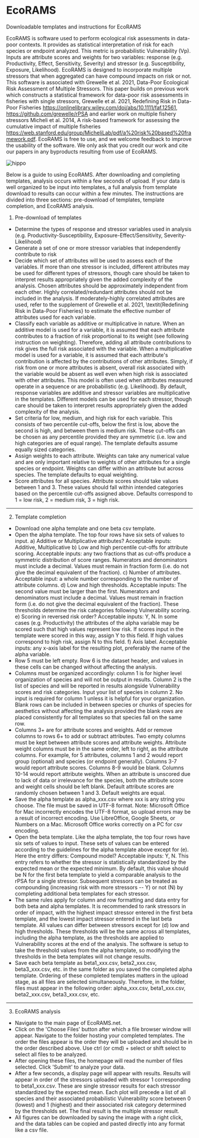 # EcoRAMS
Downloadable templates and instructions for EcoRAMS

EcoRAMS is software used to perform ecological risk assessments in data-poor contexts.  It provides as statistical interpretation of risk for each species or endpoint analyzed.  This metric is probabilistic Vulnerability (Vp). Inputs are attribute scores and weights for two variables: response (e.g. Productivity, Effect, Sensitivity, Severity) and stressor (e.g. Susceptibility, Exposure, Likelihood).  EcoRAMS is designed to incorporate multiple stressors that when aggregated can have compound impacts on risk or not. This software is associated with Grewelle et al. 2021, Data-Poor Ecological Risk Assessment of Multiple Stressors.  This paper builds on previous work which constructs a statistical framework for data-poor risk assessments in fisheries with single stressors, Grewelle et al. 2021, Redefining Risk in Data-Poor Fisheries https://onlinelibrary.wiley.com/doi/abs/10.1111/faf.12561, https://github.com/grewelle/rPSA and earlier work on multiple fishery stressors Micheli et al. 2014, A risk-based framework for assessing the cumulative impact of multiple fisheries https://web.stanford.edu/group/MicheliLab/pdf/a%20risk%20based%20framework.pdf.  EcoRAMS is free to use, and we welcome feedback to improve the usability of the software.  We only ask that you credit our work and cite our papers in any byproducts resulting from use of EcoRAMS.

![hippo](https://media.giphy.com/media/XSXb9nq2C1x6OYgw7L/giphy.gif)

Below is a guide to using EcoRAMS.  After downloading and completing templates, analysis occurs within a few seconds of upload.  If your data is well organized to be input into templates, a full analysis from template download to results can occur within a few minutes.  The instructions are divided into three sections: pre-download of templates, template completion, and EcoRAMS analysis.

1. Pre-download of templates

- Determine the types of response and stressor variables used in analysis (e.g. Productivity-Susceptibility, Exposure-Effect/Sensitivity, Severity-Likelihood)
- Generate a set of one or more stressor variables that independently contribute to risk
- Decide which set of attributes will be used to assess each of the variables.  If more than one stressor is included, different attributes may be used for different types of stressors, though care should be taken to interpret results appropriately given the added complexity of the analysis.  Chosen attributes should be approximately independent from each other.  Highly correlated/redundant attributes should not be included in the analysis.  If moderately-highly correlated attributes are used, refer to the supplement of Grewelle et al. 2021, \textit{Redefining Risk in Data-Poor Fisheries} to estimate the effective number of attributes used for each variable.  
- Classify each variable as additive or multiplicative in nature.  When an additive model is used for a variable, it is assumed that each attribute contributes to a fraction of risk proportional to its weight (see following instruction on weighting). Therefore, adding all attribute contributions to risk gives the full risk associated with the variable.  When a multiplicative model is used for a variable, it is assumed that each attribute's contribution is affected by the contributions of other attributes.  Simply, if risk from one or more attributes is absent, overall risk associated with the variable would be absent as well even when high risk is associated with other attributes.  This model is often used when attributes measured operate in a sequence or are probabilistic (e.g. Likelihood).  By default, response variables are additive and stressor variables are multiplicative in the templates.  Different models can be used for each stressor, though care should be taken to interpret results appropriately given the added complexity of the analysis.
- Set criteria for low, medium, and high risk for each variable.  This consists of two percentile cut-offs, below the first is low, above the second is high, and between them is medium risk.  These cut-offs can be chosen as any percentile provided they are symmetric (i.e. low and high categories are of equal range).  The template defaults assume equally sized categories.
- Assign weights to each attribute.  Weights can take any numerical value and are only important relative to weights of other attributes for a single species or endpoint. Weights can differ within an attribute but across species.  The template defaults to equal weighting.
- Score attributes for all species.  Attribute scores should take values between 1 and 3. These values should fall within intended categories based on the percentile cut-offs assigned above.  Defaults correspond to 1 = low risk, 2 = medium risk, 3 = high risk. 

-----------------------------------------------------------------------

2. Template completion

- Download one alpha template and one beta csv template.
- Open the alpha template.  The top four rows have six sets of values to input. 
  a) Additive or Multiplicative attributes?  Acceptable inputs: Additive, Multiplicative
  b) Low and high percentile cut-offs for attribute scoring.  Acceptable inputs: any two fractions that as cut-offs produce a symmetric distribution of score ranges.      Numerators and denominators must include a decimal.  Values must remain in fraction form (i.e. do not give the decimal equivalent of the fraction).
  c) Number of attributes.  Acceptable input: a whole number corresponding to the number of attribute columns.
  d) Low and high thresholds.  Acceptable inputs: The second value must be larger than the first.  Numerators and denominators must include a decimal.  Values must remain in fraction form (i.e. do not give the decimal equivalent of the fraction).  These thresholds determine the risk categories following Vulnerability scoring.
  e) Scoring in reversed risk order? Acceptable inputs: Y, N.  In some cases (e.g. Productivity) the attributes of the alpha variable may be scored such that high values represent low risk.  If scores input in the template were scored in this way, assign Y to this field.  If high values correspond to high risk, assign N to this field.
  f) Axis label. Acceptable inputs: any x-axis label for the resulting plot, preferably the name of the alpha variable.
- Row 5 must be left empty. Row 6 is the dataset header, and values in these cells can be changed without affecting the analysis.
- Columns must be organized accordingly: column 1 is for higher level organization of species and will not be output in results.  Column 2 is the list of species and will be reported in results alongside Vulnerability scores and risk categories.  Input your list of species in column 2.  No input is required for column 1 unless it is helpful for your organization.  Blank rows can be included in between species or chunks of species for aesthetics without affecting the analysis provided the blank rows are placed consistently for all templates so that species fall on the same row.
- Columns 3+ are for attribute scores and weights.  Add or remove columns to rows 6+ to add or subtract attributes.  Two empty columns must be kept between attribute scores and attribute weights.  Attribute weight columns must be in the same order, left to right, as the attribute columns.  For example, for 5 attributes, columns 1 and 2 would report group (optional) and species (or endpoint generally).  Columns 3-7 would report attribute scores.  Columns 8-9 would be blank.  Columns 10-14 would report attribute weights. When an attribute is unscored due to lack of data or irrelevance for the species, both the attribute score and weight cells should be left blank. Default attribute scores are randomly chosen between 1 and 3.  Default weights are equal.
- Save the alpha template as alpha_xxx.csv where xxx is any string you choose.  The file must be saved in UTF-8 format.  Note: Microsoft Office for Mac incorrectly encodes the UTF-8 format, so upload errors may be a result of incorrect encoding.  Use LibreOffice, Google Sheets, or Numbers on a Mac.  Microsoft Office works correctly on a PC for csv encoding.
- Open the beta template.  Like the alpha template, the top four rows have six sets of values to input.  These sets of values can be entered according to the guidelines for the alpha template above except for (e).  Here the entry differs: Compound model? Acceptable inputs: Y, N.  This entry refers to whether the stressor is statistically standardized by the expected mean or the expected minimum.  By default, this value should be N for the first beta template to yield a comparable analysis to the rPSA for a single stressor.  Subsequent stressors can be treated as compounding (increasing risk with more stressors -- Y) or not (N) by completing additional beta templates for each stressor.
- The same rules apply for column and row formatting and data entry for both beta and alpha templates.  It is recommended to rank stressors in order of impact, with the highest impact stressor entered in the first beta template, and the lowest impact stressor entered in the last beta template.  All values can differ between stressors except for (d) low and high thresholds.  These thresholds will be the same across all templates, including the alpha template, as the thresholds are applied to Vulnerability scores at the end of the analysis.  The software is setup to take the threshold values from the alpha template, so modifying the thresholds in the beta templates will not change results.
- Save each beta template as beta1_xxx.csv, beta2_xxx.csv, beta3_xxx.csv, etc. in the same folder as you saved the completed alpha template.  Ordering of these completed templates matters in the upload stage, as all files are selected simultaneously.  Therefore, in the folder, files must appear in the following order: alpha_xxx.csv, beta1_xxx.csv, beta2_xxx.csv, beta3_xxx.csv, etc. 

------------------------------------------------------------------------

3. EcoRAMS analysis

- Navigate to the main page of EcoRAMS.net.
- Click on the 'Choose Files' button after which a file browser window will appear.  Navigate to the folder hosting your completed templates.  The order the files appear is the order they will be uploaded and should be in the order described above.  Use ctrl (or cmd) + select or shift select to select all files to be analyzed.
- After opening these files, the homepage will read the number of files selected.  Click 'Submit' to analyze your data.
- After a few seconds, a display page will appear with results.  Results will appear in order of the stressors uploaded with stressor 1 corresponding to beta1_xxx.csv.  These are single stressor results for each stressor standardized by the expected mean.  Each plot will precede a list of all species and their associated probabilistic Vulnerability score between 0 (lowest) and 1 (highest) and their associated risk category determined by the thresholds set.  The final result is the multiple stressor result.
- All figures can be downloaded by saving the image with a right click, and the data tables can be copied and pasted directly into any format like a csv file.


